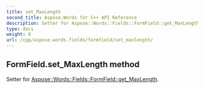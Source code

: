 ```yaml
---
title: set_MaxLength
second_title: Aspose.Words for C++ API Reference
description: Setter for Aspose::Words::Fields::FormField::get_MaxLength. 
type: docs
weight: 0
url: /cpp/aspose.words.fields/formfield/set_maxlength/
---
```

## FormField.set_MaxLength method


Setter for [Aspose::Words::Fields::FormField::get_MaxLength](./get_maxlength/).

